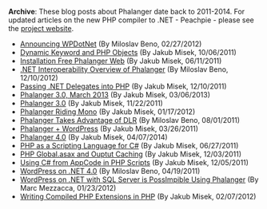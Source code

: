 **Archive**:
These blog posts about Phalanger date back to 2011-2014. For updated articles on the new PHP compiler to .NET - Peachpie - please see the [project website](http://peachpie.io).

- [Announcing WPDotNet](announcing-wpdotnet) (By Miloslav Beno, 02/27/2012)  
- [Dynamic Keyword and PHP Objects](dynamic-keyword-and-php-objects) (By Jakub Misek, 10/06/2011) 
- [Installation Free Phalanger Web](installation-free-phalanger-web) (By Jakub Misek, 06/11/2011) 
- [.NET Interoperability Overview of Phalanger](net-interoperability-overview-of-phalanger) (By Miloslav Beno, 12/10/2012) 
- [Passing .NET Delegates into PHP](passing-net-delegates-into-php) (By Jakub Misek, 12/10/2011) 
- [Phalanger 3.0, March 2013](phalanger-3-march-2013) (By Jakub Misek, 03/06/2013) 
- [Phalanger 3.0](phalanger-3) (By Jakub Misek, 11/22/2011) 
- [Phalanger Riding Mono](phalanger-riding-mono) (By Jakub Misek, 01/17/2012) 
- [Phalanger Takes Advantage of DLR](phalanger-takes-advantage-of-dlr) (By Miloslav Beno, 08/01/2011) 
- [Phalanger + WordPress](phalanger-wordpress) (By Jakub Misek, 03/26/2011) 
- [Phalanger 4.0](phalanger4) (By Jakub Misek, 04/07/2014) 
- [PHP as a Scripting Language for C#](php-as-a-scripting-language-for-csharp) (By Jakub Misek, 06/27/2011) 
- [PHP Global.asax and Ouptut Caching](php-global-asax-and-output-caching) (By Jakub Misek, 12/03/2011) 
- [Using C# from AppCode in PHP Scripts](using-csharp-from-appcode-in-php-scripts) (By Jakub Misek, 12/05/2011) 
- [WordPress on .NET 4.0](wordpress-on-dotnet40) (By Miloslav Beno, 04/19/2011) 
- [WordPress on .NET with SQL Server is PossImpible Using Phalanger](wordpress-on-net-with-sql-server-is-possimpible-using-phalanger-3) (By Marc Mezzacca, 01/23/2012) 
- [Writing Compiled PHP Extensions in PHP](writing-compiled-php-extensions-in-php) (By Jakub Misek, 02/07/2012) 
